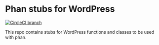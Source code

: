 # Phan stubs for WordPress

[![CircleCI branch](https://img.shields.io/circleci/project/github/marekdedic/phan-wordpress-stubs/master.svg)](https://circleci.com/gh/marekdedic/workflows/phan-wordpress-stubs/tree/master)

This repo contains stubs for WordPress functions and classes to be used with phan.
